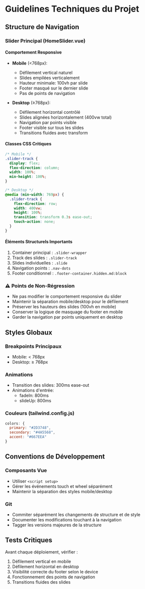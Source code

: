 # Guidelines Techniques du Projet

## Structure de Navigation

### Slider Principal (HomeSlider.vue)

#### Comportement Responsive

- **Mobile** (<768px):

  - Défilement vertical naturel
  - Slides empilées verticalement
  - Hauteur minimale: 100vh par slide
  - Footer masqué sur le dernier slide
  - Pas de points de navigation

- **Desktop** (≥768px):
  - Défilement horizontal contrôlé
  - Slides alignées horizontalement (400vw total)
  - Navigation par points visible
  - Footer visible sur tous les slides
  - Transitions fluides avec transform

#### Classes CSS Critiques

```css
/* Mobile */
.slider-track {
  display: flex;
  flex-direction: column;
  width: 100%;
  min-height: 100%;
}

/* Desktop */
@media (min-width: 769px) {
  .slider-track {
    flex-direction: row;
    width: 400vw;
    height: 100%;
    transition: transform 0.3s ease-out;
    touch-action: none;
  }
}
```

#### Éléments Structurels Importants

1. Container principal : `.slider-wrapper`
2. Track des slides : `.slider-track`
3. Slides individuelles : `.slide`
4. Navigation points : `.nav-dots`
5. Footer conditionnel : `.footer-container.hidden.md:block`

### ⚠️ Points de Non-Régression

- Ne pas modifier le comportement responsive du slider
- Maintenir la séparation mobile/desktop pour le défilement
- Préserver les hauteurs des slides (100vh en mobile)
- Conserver la logique de masquage du footer en mobile
- Garder la navigation par points uniquement en desktop

## Styles Globaux

### Breakpoints Principaux

- Mobile: < 768px
- Desktop: ≥ 768px

### Animations

- Transition des slides: 300ms ease-out
- Animations d'entrée:
  - fadeIn: 800ms
  - slideUp: 800ms

### Couleurs (tailwind.config.js)

```js
colors: {
  primary: "#2D3748",
  secondary: "#4A5568",
  accent: "#667EEA"
}
```

## Conventions de Développement

### Composants Vue

- Utiliser `<script setup>`
- Gérer les événements touch et wheel séparément
- Maintenir la séparation des styles mobile/desktop

### Git

- Commiter séparément les changements de structure et de style
- Documenter les modifications touchant à la navigation
- Tagger les versions majeures de la structure

## Tests Critiques

Avant chaque déploiement, vérifier :

1. Défilement vertical en mobile
2. Défilement horizontal en desktop
3. Visibilité correcte du footer selon le device
4. Fonctionnement des points de navigation
5. Transitions fluides des slides
